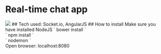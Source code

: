 # Real-time chat app
<img src="https://s28.postimg.org/i8b0w4a8t/image.png" />
## Tech used:
Socket.io, AngularJS
## How to install
Make sure you have installed NodeJS
` bower install `<br>
` npm install `<br>
` nodemon `<br>
Open browser: localhost:8080
